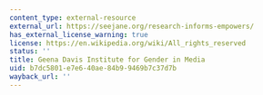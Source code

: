 ```yaml
---
content_type: external-resource
external_url: https://seejane.org/research-informs-empowers/
has_external_license_warning: true
license: https://en.wikipedia.org/wiki/All_rights_reserved
status: ''
title: Geena Davis Institute for Gender in Media
uid: b7dc5801-e7e6-40ae-84b9-9469b7c37d7b
wayback_url: ''
---
```

